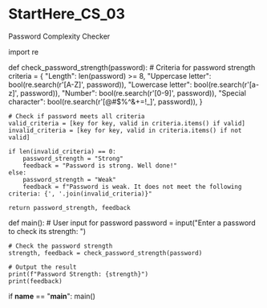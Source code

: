 # StartHere_CS_03
Password Complexity Checker


import re


def check_password_strength(password):
    # Criteria for password strength
    criteria = {
        "Length": len(password) >= 8,
        "Uppercase letter": bool(re.search(r'[A-Z]', password)),
        "Lowercase letter": bool(re.search(r'[a-z]', password)),
        "Number": bool(re.search(r'[0-9]', password)),
        "Special character": bool(re.search(r'[@#$%^&+=!_]', password)),
    }

    # Check if password meets all criteria
    valid_criteria = [key for key, valid in criteria.items() if valid]
    invalid_criteria = [key for key, valid in criteria.items() if not valid]

    if len(invalid_criteria) == 0:
        password_strength = "Strong"
        feedback = "Password is strong. Well done!"
    else:
        password_strength = "Weak"
        feedback = f"Password is weak. It does not meet the following criteria: {', '.join(invalid_criteria)}"

    return password_strength, feedback


def main():
    # User input for password
    password = input("Enter a password to check its strength: ")

    # Check the password strength
    strength, feedback = check_password_strength(password)

    # Output the result
    print(f"Password Strength: {strength}")
    print(feedback)


if __name__ == "__main__":
    main()
